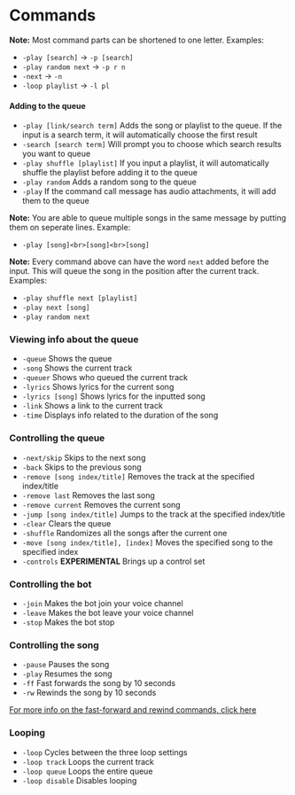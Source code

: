 # Commands

**Note:** Most command parts can be shortened to one letter. Examples:
- `-play [search]` → `-p [search]`
- `-play random next` → `-p r n`
- `-next` → `-n`
- `-loop playlist` → `-l pl`

#### Adding to the queue

* `-play [link/search term]` Adds the song or playlist to the queue. If the input is a search term, it will automatically choose the first result
* `-search [search term]` Will prompt you to choose which search results you want to queue
* `-play shuffle [playlist]` If you input a playlist, it will automatically shuffle the playlist before adding it to the queue
* `-play random` Adds a random song to the queue
* `-play` If the command call message has audio attachments, it will add them to the queue

**Note:** You are able to queue multiple songs in the same message by putting them on seperate lines. Example:
- `-play [song]<br>[song]<br>[song]`

**Note:** Every command above can have the word `next` added before the input. This will queue the song in the position after the current track. Examples:
- `-play shuffle next [playlist]`
- `-play next [song]`
- `-play random next`

### Viewing info about the queue

* `-queue` Shows the queue
* `-song` Shows the current track
* `-queuer` Shows who queued the current track
* `-lyrics` Shows lyrics for the current song
* `-lyrics [song]` Shows lyrics for the inputted song
* `-link` Shows a link to the current track
* `-time` Displays info related to the duration of the song

### Controlling the queue

* `-next/skip` Skips to the next song
* `-back` Skips to the previous song
* `-remove [song index/title]` Removes the track at the specified index/title
* `-remove last` Removes the last song
* `-remove current` Removes the current song
* `-jump [song index/title]` Jumps to the track at the specified index/title
* `-clear` Clears the queue
* `-shuffle` Randomizes all the songs after the current one
* `-move [song index/title], [index]` Moves the specified song to the specified index
* `-controls` **EXPERIMENTAL** Brings up a control set

### Controlling the bot

* `-join` Makes the bot join your voice channel
* `-leave` Makes the bot leave your voice channel
* `-stop` Makes the bot stop

### Controlling the song

* `-pause` Pauses the song
* `-play` Resumes the song
* `-ff` Fast forwards the song by 10 seconds
* `-rw` Rewinds the song by 10 seconds

[For more info on the fast-forward and rewind commands, click here](/marv/commands/time)

### Looping

* `-loop` Cycles between the three loop settings
* `-loop track` Loops the current track
* `-loop queue` Loops the entire queue
* `-loop disable` Disables looping
